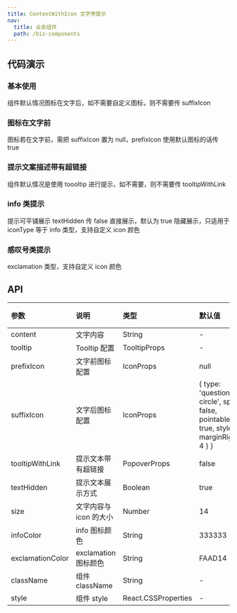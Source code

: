 ```yaml
---
title: ContentWithIcon 文字旁提示
nav:
  title: 业务组件
  path: /biz-components
---
```


## 代码演示

### 基本使用

组件默认情况图标在文字后，如不需要自定义图标，则不需要传 suffixIcon 
<code src="./demo/basic.tsx" ></code>


### 图标在文字前

图标若在文字前，需把 suffixIcon 置为 null，prefixIcon 使用默认图标的话传 true <code src="./demo/prefix.tsx" ></code>

### 提示文案描述带有超链接

组件默认情况是使用 toooltip 进行提示，如不需要，则不需要传 tooltipWithLink <code src="./demo/tipWithLink.tsx" ></code>

### info 类提示

提示可平铺展示 textHidden 传 false 直接展示，默认为 true 隐藏展示，只适用于 iconType 等于 info 类型，支持自定义 icon 颜色 <code src="./demo/customIcon.tsx" ></code>

### 感叹号类提示

exclamation 类型，支持自定义 icon 颜色 <code src="./demo/exclamation.tsx" ></code>

## API

| 参数 | 说明 | 类型 | 默认值 | 版本 |  |
| :-- | :-- | :-- | :-- | :-- | --- |
| content | 文字内容 | String | - | - |
| tooltip | Tooltip 配置 | TooltipProps | - | - |
| prefixIcon | 文字前图标配置 | IconProps | null | - |
| suffixIcon | 文字后图标配置 | IconProps | { type: 'question-circle', spin: false, pointable: true, style: { marginRight: 4 } } | - |
| tooltipWithLink | 提示文本带有超链接 | PopoverProps | false | - |
| textHidden | 提示文本展示方式 | Boolean | true | - |
| size | 文字内容与 icon 的大小 | Number | 14 | - |
| infoColor | info 图标颜色 | String | 333333 | - |
| exclamationColor | exclamation 图标颜色 | String | FAAD14 | - |
| className | 组件 className | String | - | - |
| style | 组件 style | React.CSSProperties | - | - |